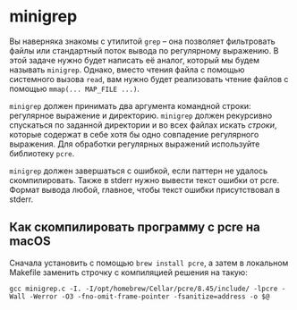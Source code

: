 # minigrep

Вы наверняка знакомы с утилитой `grep` – она позволяет фильтровать файлы или стандартный поток вывода по регулярному выражению. В этой задаче нужно будет написать её аналог, который мы будем называть `minigrep`. Однако, вместо чтения файла с помощью системного вызова `read`, вам нужно будет реализовать чтение файлов с помощью `mmap(... MAP_FILE ...)`.

`minigrep` должен принимать два аргумента командной строки: регулярное выражение и директорию. `minigrep` должен рекурсивно спускаться по заданной директории и во всех файлах искать *строки*, которые содержат в себе хотя бы одно совпадение регулярного выражения. Для обработки регулярных выражений используйте библиотеку `pcre`.

`minigrep` должен завершаться с ошибкой, если паттерн не удалось скомпилировать. Также в stderr нужно вывести текст ошибки от pcre. Формат вывода любой, главное, чтобы текст ошибки присутствовал в stderr.

## Как скомпилировать программу с pcre на macOS
Сначала установить с помощью `brew install pcre`, а затем в локальном Makefile заменить строчку с компиляцией решения на такую:
```
gcc minigrep.c -I. -I/opt/homebrew/Cellar/pcre/8.45/include/ -lpcre -Wall -Werror -O3 -fno-omit-frame-pointer -fsanitize=address -o $@
```
